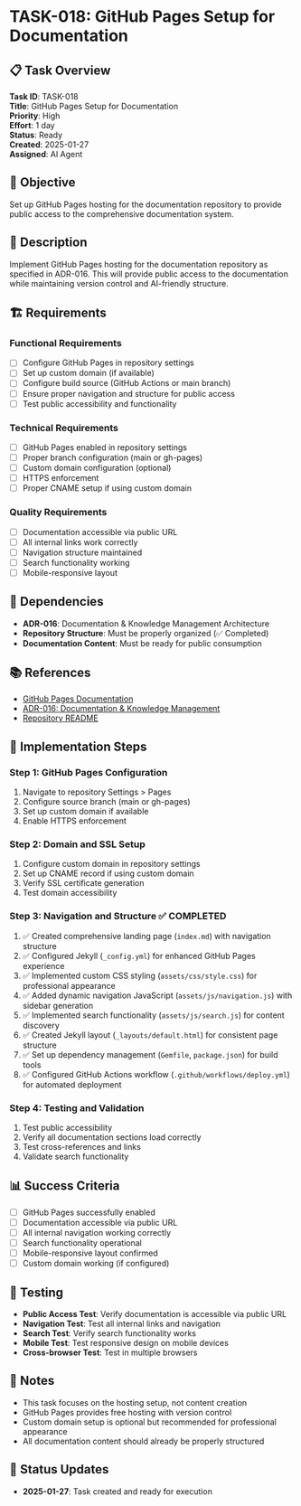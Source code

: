 # TASK-018: GitHub Pages Setup for Documentation

## 📋 Task Overview
**Task ID**: TASK-018  
**Title**: GitHub Pages Setup for Documentation  
**Priority**: High  
**Effort**: 1 day  
**Status**: Ready  
**Created**: 2025-01-27  
**Assigned**: AI Agent  

## 🎯 Objective
Set up GitHub Pages hosting for the documentation repository to provide public access to the comprehensive documentation system.

## 📝 Description
Implement GitHub Pages hosting for the documentation repository as specified in ADR-016. This will provide public access to the documentation while maintaining version control and AI-friendly structure.

## 🏗️ Requirements

### Functional Requirements
- [ ] Configure GitHub Pages in repository settings
- [ ] Set up custom domain (if available)
- [ ] Configure build source (GitHub Actions or main branch)
- [ ] Ensure proper navigation and structure for public access
- [ ] Test public accessibility and functionality

### Technical Requirements
- [ ] GitHub Pages enabled in repository settings
- [ ] Proper branch configuration (main or gh-pages)
- [ ] Custom domain configuration (optional)
- [ ] HTTPS enforcement
- [ ] Proper CNAME setup if using custom domain

### Quality Requirements
- [ ] Documentation accessible via public URL
- [ ] All internal links work correctly
- [ ] Navigation structure maintained
- [ ] Search functionality working
- [ ] Mobile-responsive layout

## 🔗 Dependencies
- **ADR-016**: Documentation & Knowledge Management Architecture
- **Repository Structure**: Must be properly organized (✅ Completed)
- **Documentation Content**: Must be ready for public consumption

## 📚 References
- [GitHub Pages Documentation](https://pages.github.com/)
- [ADR-016: Documentation & Knowledge Management](architecture/decisions/ADR-016-documentation-knowledge-management.md)
- [Repository README](README.md)

## 🚀 Implementation Steps

### Step 1: GitHub Pages Configuration
1. Navigate to repository Settings > Pages
2. Configure source branch (main or gh-pages)
3. Set up custom domain if available
4. Enable HTTPS enforcement

### Step 2: Domain and SSL Setup
1. Configure custom domain in repository settings
2. Set up CNAME record if using custom domain
3. Verify SSL certificate generation
4. Test domain accessibility

### Step 3: Navigation and Structure ✅ COMPLETED
1. ✅ Created comprehensive landing page (`index.md`) with navigation structure
2. ✅ Configured Jekyll (`_config.yml`) for enhanced GitHub Pages experience
3. ✅ Implemented custom CSS styling (`assets/css/style.css`) for professional appearance
4. ✅ Added dynamic navigation JavaScript (`assets/js/navigation.js`) with sidebar generation
5. ✅ Implemented search functionality (`assets/js/search.js`) for content discovery
6. ✅ Created Jekyll layout (`_layouts/default.html`) for consistent page structure
7. ✅ Set up dependency management (`Gemfile`, `package.json`) for build tools
8. ✅ Configured GitHub Actions workflow (`.github/workflows/deploy.yml`) for automated deployment

### Step 4: Testing and Validation
1. Test public accessibility
2. Verify all documentation sections load correctly
3. Test cross-references and links
4. Validate search functionality

## 📊 Success Criteria
- [ ] GitHub Pages successfully enabled
- [ ] Documentation accessible via public URL
- [ ] All internal navigation working correctly
- [ ] Search functionality operational
- [ ] Mobile-responsive layout confirmed
- [ ] Custom domain working (if configured)

## 🧪 Testing
- **Public Access Test**: Verify documentation is accessible via public URL
- **Navigation Test**: Test all internal links and navigation
- **Search Test**: Verify search functionality works
- **Mobile Test**: Test responsive design on mobile devices
- **Cross-browser Test**: Test in multiple browsers

## 📝 Notes
- This task focuses on the hosting setup, not content creation
- GitHub Pages provides free hosting with version control
- Custom domain setup is optional but recommended for professional appearance
- All documentation content should already be properly structured

## 🔄 Status Updates
- **2025-01-27**: Task created and ready for execution
